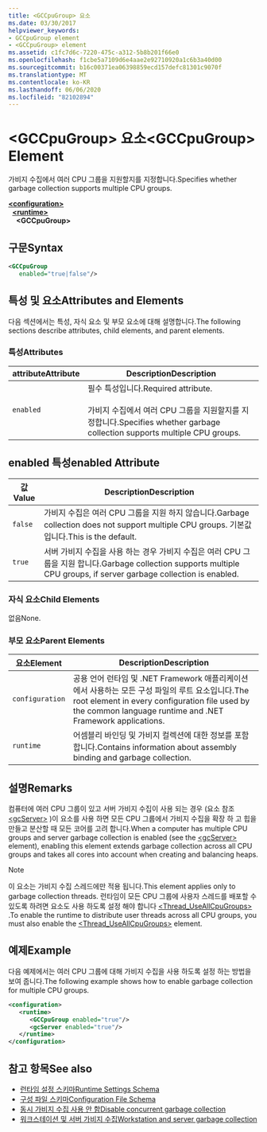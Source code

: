 ```yaml
---
title: <GCCpuGroup> 요소
ms.date: 03/30/2017
helpviewer_keywords:
- GCCpuGroup element
- <GCCpuGroup> element
ms.assetid: c1fc7d6c-7220-475c-a312-5b8b201f66e0
ms.openlocfilehash: f1cbe5a7109d6e4aae2e92710920a1c6b3a40d00
ms.sourcegitcommit: b16c00371ea06398859ecd157defc81301c9070f
ms.translationtype: MT
ms.contentlocale: ko-KR
ms.lasthandoff: 06/06/2020
ms.locfileid: "82102894"
---
```

# <a name="gccpugroup-element"></a><span data-ttu-id="b635e-102">\<GCCpuGroup> 요소</span><span class="sxs-lookup"><span data-stu-id="b635e-102">\<GCCpuGroup> Element</span></span>

<span data-ttu-id="b635e-103">가비지 수집에서 여러 CPU 그룹을 지원할지를 지정합니다.</span><span class="sxs-lookup"><span data-stu-id="b635e-103">Specifies whether garbage collection supports multiple CPU groups.</span></span>

[**\<configuration>**](../configuration-element.md)\
&nbsp;&nbsp;[**\<runtime>**](runtime-element.md)\
&nbsp;&nbsp;&nbsp;&nbsp;**\<GCCpuGroup>**

## <a name="syntax"></a><span data-ttu-id="b635e-104">구문</span><span class="sxs-lookup"><span data-stu-id="b635e-104">Syntax</span></span>

```xml
<GCCpuGroup
   enabled="true|false"/>
```

## <a name="attributes-and-elements"></a><span data-ttu-id="b635e-105">특성 및 요소</span><span class="sxs-lookup"><span data-stu-id="b635e-105">Attributes and Elements</span></span>

<span data-ttu-id="b635e-106">다음 섹션에서는 특성, 자식 요소 및 부모 요소에 대해 설명합니다.</span><span class="sxs-lookup"><span data-stu-id="b635e-106">The following sections describe attributes, child elements, and parent elements.</span></span>

### <a name="attributes"></a><span data-ttu-id="b635e-107">특성</span><span class="sxs-lookup"><span data-stu-id="b635e-107">Attributes</span></span>

|<span data-ttu-id="b635e-108">attribute</span><span class="sxs-lookup"><span data-stu-id="b635e-108">Attribute</span></span>|<span data-ttu-id="b635e-109">Description</span><span class="sxs-lookup"><span data-stu-id="b635e-109">Description</span></span>|
|---------------|-----------------|
|`enabled`|<span data-ttu-id="b635e-110">필수 특성입니다.</span><span class="sxs-lookup"><span data-stu-id="b635e-110">Required attribute.</span></span><br /><br /> <span data-ttu-id="b635e-111">가비지 수집에서 여러 CPU 그룹을 지원할지를 지정합니다.</span><span class="sxs-lookup"><span data-stu-id="b635e-111">Specifies whether garbage collection supports multiple CPU groups.</span></span>|

## <a name="enabled-attribute"></a><span data-ttu-id="b635e-112">enabled 특성</span><span class="sxs-lookup"><span data-stu-id="b635e-112">enabled Attribute</span></span>

|<span data-ttu-id="b635e-113">값</span><span class="sxs-lookup"><span data-stu-id="b635e-113">Value</span></span>|<span data-ttu-id="b635e-114">Description</span><span class="sxs-lookup"><span data-stu-id="b635e-114">Description</span></span>|
|-----------|-----------------|
|`false`|<span data-ttu-id="b635e-115">가비지 수집은 여러 CPU 그룹을 지원 하지 않습니다.</span><span class="sxs-lookup"><span data-stu-id="b635e-115">Garbage collection does not support multiple CPU groups.</span></span> <span data-ttu-id="b635e-116">기본값입니다.</span><span class="sxs-lookup"><span data-stu-id="b635e-116">This is the default.</span></span>|
|`true`|<span data-ttu-id="b635e-117">서버 가비지 수집을 사용 하는 경우 가비지 수집은 여러 CPU 그룹을 지원 합니다.</span><span class="sxs-lookup"><span data-stu-id="b635e-117">Garbage collection supports multiple CPU groups, if server garbage collection is enabled.</span></span>|

### <a name="child-elements"></a><span data-ttu-id="b635e-118">자식 요소</span><span class="sxs-lookup"><span data-stu-id="b635e-118">Child Elements</span></span>

<span data-ttu-id="b635e-119">없음</span><span class="sxs-lookup"><span data-stu-id="b635e-119">None.</span></span>

### <a name="parent-elements"></a><span data-ttu-id="b635e-120">부모 요소</span><span class="sxs-lookup"><span data-stu-id="b635e-120">Parent Elements</span></span>

|<span data-ttu-id="b635e-121">요소</span><span class="sxs-lookup"><span data-stu-id="b635e-121">Element</span></span>|<span data-ttu-id="b635e-122">Description</span><span class="sxs-lookup"><span data-stu-id="b635e-122">Description</span></span>|
|-------------|-----------------|
|`configuration`|<span data-ttu-id="b635e-123">공용 언어 런타임 및 .NET Framework 애플리케이션에서 사용하는 모든 구성 파일의 루트 요소입니다.</span><span class="sxs-lookup"><span data-stu-id="b635e-123">The root element in every configuration file used by the common language runtime and .NET Framework applications.</span></span>|
|`runtime`|<span data-ttu-id="b635e-124">어셈블리 바인딩 및 가비지 컬렉션에 대한 정보를 포함합니다.</span><span class="sxs-lookup"><span data-stu-id="b635e-124">Contains information about assembly binding and garbage collection.</span></span>|

## <a name="remarks"></a><span data-ttu-id="b635e-125">설명</span><span class="sxs-lookup"><span data-stu-id="b635e-125">Remarks</span></span>

<span data-ttu-id="b635e-126">컴퓨터에 여러 CPU 그룹이 있고 서버 가비지 수집이 사용 되는 경우 (요소 참조 [\<gcServer>](gcserver-element.md) )이 요소를 사용 하면 모든 CPU 그룹에서 가비지 수집을 확장 하 고 힙을 만들고 분산할 때 모든 코어를 고려 합니다.</span><span class="sxs-lookup"><span data-stu-id="b635e-126">When a computer has multiple CPU groups and server garbage collection is enabled (see the [\<gcServer>](gcserver-element.md) element), enabling this element extends garbage collection across all CPU groups and takes all cores into account when creating and balancing heaps.</span></span>

> [!NOTE]
> <span data-ttu-id="b635e-127">이 요소는 가비지 수집 스레드에만 적용 됩니다.</span><span class="sxs-lookup"><span data-stu-id="b635e-127">This element applies only to garbage collection threads.</span></span> <span data-ttu-id="b635e-128">런타임이 모든 CPU 그룹에 사용자 스레드를 배포할 수 있도록 하려면 요소도 사용 하도록 설정 해야 합니다 [\<Thread_UseAllCpuGroups>](thread-useallcpugroups-element.md) .</span><span class="sxs-lookup"><span data-stu-id="b635e-128">To enable the runtime to distribute user threads across all CPU groups, you must also enable the [\<Thread_UseAllCpuGroups>](thread-useallcpugroups-element.md) element.</span></span>

## <a name="example"></a><span data-ttu-id="b635e-129">예제</span><span class="sxs-lookup"><span data-stu-id="b635e-129">Example</span></span>

<span data-ttu-id="b635e-130">다음 예제에서는 여러 CPU 그룹에 대해 가비지 수집을 사용 하도록 설정 하는 방법을 보여 줍니다.</span><span class="sxs-lookup"><span data-stu-id="b635e-130">The following example shows how to enable garbage collection for multiple CPU groups.</span></span>

```xml
<configuration>
   <runtime>
      <GCCpuGroup enabled="true"/>
      <gcServer enabled="true"/>
   </runtime>
</configuration>
```

## <a name="see-also"></a><span data-ttu-id="b635e-131">참고 항목</span><span class="sxs-lookup"><span data-stu-id="b635e-131">See also</span></span>

- [<span data-ttu-id="b635e-132">런타임 설정 스키마</span><span class="sxs-lookup"><span data-stu-id="b635e-132">Runtime Settings Schema</span></span>](index.md)
- [<span data-ttu-id="b635e-133">구성 파일 스키마</span><span class="sxs-lookup"><span data-stu-id="b635e-133">Configuration File Schema</span></span>](../index.md)
- [<span data-ttu-id="b635e-134">동시 가비지 수집 사용 안 함</span><span class="sxs-lookup"><span data-stu-id="b635e-134">Disable concurrent garbage collection</span></span>](gcconcurrent-element.md#to-disable-background-garbage-collection)
- [<span data-ttu-id="b635e-135">워크스테이션 및 서버 가비지 수집</span><span class="sxs-lookup"><span data-stu-id="b635e-135">Workstation and server garbage collection</span></span>](../../../../standard/garbage-collection/workstation-server-gc.md)

